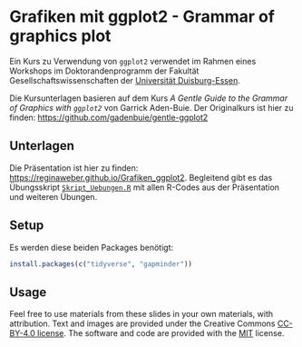 # Grafiken mit ggplot2 - Grammar of graphics plot

Ein Kurs zu Verwendung von `ggplot2` verwendet im Rahmen eines Workshops im Doktorandenprogramm der Fakultät Gesellschaftswissenschaften der [Universität Duisburg-Essen](https://www.uni-due.de/gesellschaftswissenschaften/promotion_startseite.php). 

Die Kursunterlagen basieren auf dem Kurs *A Gentle Guide to the Grammar of Graphics with `ggplot2`* von Garrick Aden-Buie. Der Originalkurs ist hier zu finden: <https://github.com/gadenbuie/gentle-ggplot2>

## Unterlagen

Die Präsentation ist hier zu finden: <https://reginaweber.github.io/Grafiken_ggplot2>. Begleitend gibt es das Übungsskript [`Skript_Uebungen.R`](Skript_Uebungen.R) mit allen R-Codes aus der Präsentation und weiteren Übungen.

## Setup
Es werden diese beiden Packages benötigt:

```r
install.packages(c("tidyverse", "gapminder"))
```

## Usage

Feel free to use materials from these slides in your own materials, with attribution. Text and images are provided under the Creative Commons [CC-BY-4.0 license](https://creativecommons.org/licenses/by/4.0/). The software and code are provided with the [MIT](https://choosealicense.com/licenses/mit/) license.
